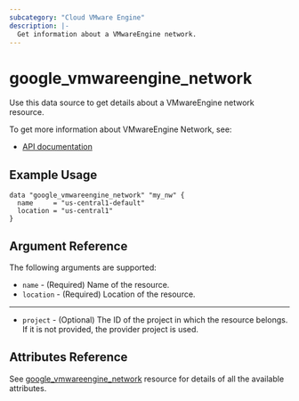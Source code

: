 ```yaml
---
subcategory: "Cloud VMware Engine"
description: |-
  Get information about a VMwareEngine network.
---
```


# google\_vmwareengine\_network

Use this data source to get details about a VMwareEngine network resource.

To get more information about VMwareEngine Network, see:
* [API documentation](https://cloud.google.com/vmware-engine/docs/reference/rest/v1/projects.locations.vmwareEngineNetworks)

## Example Usage

```hcl
data "google_vmwareengine_network" "my_nw" {
  name     = "us-central1-default"
  location = "us-central1"
}
```

## Argument Reference

The following arguments are supported:

* `name` - (Required) Name of the resource.
* `location` - (Required) Location of the resource.

- - -

* `project` - (Optional) The ID of the project in which the resource belongs. If it is not provided, the provider project is used.

## Attributes Reference

See [google_vmwareengine_network](https://registry.terraform.io/providers/hashicorp/google/latest/docs/resources/vmwareengine_network#attributes-reference) resource for details of all the available attributes.
